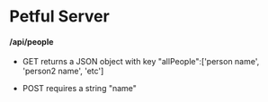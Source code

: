 # Petful Server


#### /api/people
- GET 
returns a JSON object with key "allPeople":['person name', 'person2 name', 'etc']

- POST
requires a string "name"

